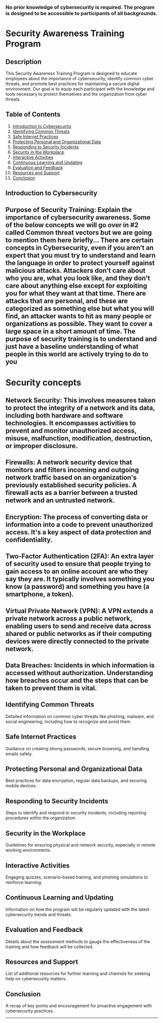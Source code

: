 

### No prior knowledge of cybersecurity is required. The program is designed to be accessible to participants of all backgrounds.
# Security Awareness Training Program


## Description
This Security Awareness Training Program is designed to educate employees about the importance of cybersecurity, identify common cyber threats, and promote best practices for maintaining a secure digital environment. Our goal is to equip each participant with the knowledge and tools necessary to protect themselves and the organization from cyber threats.

## Table of Contents
1. [Introduction to Cybersecurity](#introduction-to-cybersecurity)
2. [Identifying Common Threats](#identifying-common-threats)
3. [Safe Internet Practices](#safe-internet-practices)
4. [Protecting Personal and Organizational Data](#protecting-personal-and-organizational-data)
5. [Responding to Security Incidents](#responding-to-security-incidents)
6. [Security in the Workplace](#security-in-the-workplace)
7. [Interactive Activities](#interactive-activities)
8. [Continuous Learning and Updating](#continuous-learning-and-updating)
9. [Evaluation and Feedback](#evaluation-and-feedback)
10. [Resources and Support](#resources-and-support)
11. [Conclusion](#conclusion)

## Introduction to Cybersecurity
## Purpose of Security Training: Explain the importance of cybersecurity awareness. Some of the below concepts we will go over in #2 called Common threat vectors but we are going to mention them here briefly… There are certain concepts in Cybersecurity, even if you aren’t an expert that you must try to understand and learn the language in order to protect yourself against malicious attacks. Attackers don’t care about who you are, what you look like, and they don’t care about anything else except for exploiting you for what they want at that time. There are attacks that are personal, and these are categorized as something else but what you will find, an attacker wants to hit as many people or organizations as possible. They want to cover a large space in a short amount of time. The purpose of security training is to understand and just have a baseline understanding of what people in this world are actively trying to do to you 

<h1>Security concepts </h1>

## Network Security: This involves measures taken to protect the integrity of a network and its data, including both hardware and software technologies. It encompasses activities to prevent and monitor unauthorized access, misuse, malfunction, modification, destruction, or improper disclosure.
## Firewalls: A network security device that monitors and filters incoming and outgoing network traffic based on an organization's previously established security policies. A firewall acts as a barrier between a trusted network and an untrusted network.
## Encryption: The process of converting data or information into a code to prevent unauthorized access. It's a key aspect of data protection and confidentiality.
## Two-Factor Authentication (2FA): An extra layer of security used to ensure that people trying to gain access to an online account are who they say they are. It typically involves something you know (a password) and something you have (a smartphone, a token).
## Virtual Private Network (VPN): A VPN extends a private network across a public network, enabling users to send and receive data across shared or public networks as if their computing devices were directly connected to the private network.
## Data Breaches: Incidents in which information is accessed without authorization. Understanding how breaches occur and the steps that can be taken to prevent them is vital.



## Identifying Common Threats
Detailed information on common cyber threats like phishing, malware, and social engineering, including how to recognize and avoid them.

## Safe Internet Practices
Guidance on creating strong passwords, secure browsing, and handling emails safely.

## Protecting Personal and Organizational Data
Best practices for data encryption, regular data backups, and securing mobile devices.

## Responding to Security Incidents
Steps to identify and respond to security incidents, including reporting procedures within the organization.

## Security in the Workplace
Guidelines for ensuring physical and network security, especially in remote working environments.

## Interactive Activities
Engaging quizzes, scenario-based training, and phishing simulations to reinforce learning.

## Continuous Learning and Updating
Information on how the program will be regularly updated with the latest cybersecurity trends and threats.

## Evaluation and Feedback
Details about the assessment methods to gauge the effectiveness of the training and how feedback will be collected.

## Resources and Support
List of additional resources for further learning and channels for seeking help on cybersecurity matters.

## Conclusion
A recap of key points and encouragement for proactive engagement with cybersecurity practices.

---








